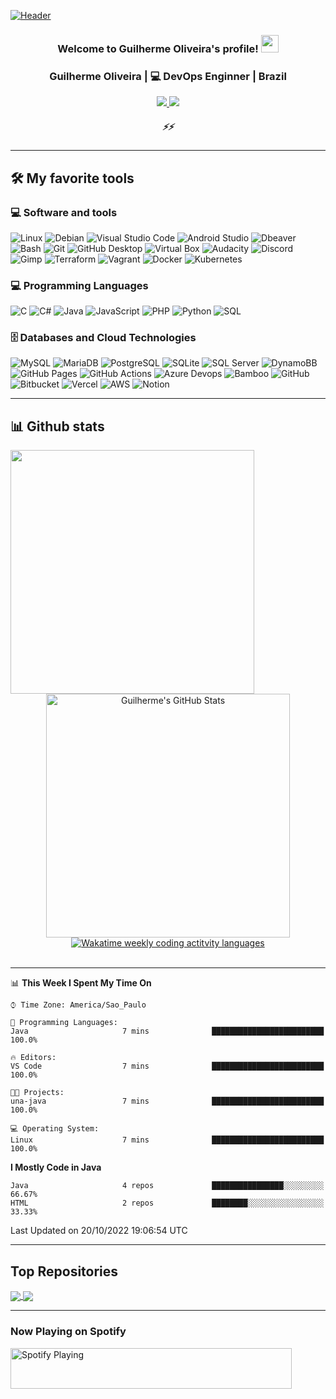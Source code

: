 [![Header](https://raw.githubusercontent.com/guilherme-aroliveira/guilherme-aroliveira/main/images/my_github_banner.png "Header")](https://www.linkedin.com/in/guilherme-oliveira-86ar/)

<h3 align="center">
    Welcome to Guilherme Oliveira's profile!
  <img src="https://github.com/guilherme-aroliveira/guilherme-aroliveira/blob/main/images/wave.gif" width="28">
</h3>

<div align="center">
  <h3> Guilherme Oliveira | 💻 DevOps Enginner | Brazil </h3>
</div>

<p align="center">
  <a href="https://www.linkedin.com/in/guilherme-oliveira-86ar/">
    <img src="https://img.shields.io/twitter/url?label=Linkedin&logo=Linkedin&style=social&url=https%3A%2F%2Fwww.linkedin.com%2Fin%2Fguilherme-oliveira-86ar%2F"/>
  </a>

  <a href="https://www.instagram.com/guilherme.ar86/">
    <img src="https://img.shields.io/twitter/url?label=Intagram&logo=Instagram&style=social&url=https%3A%2F%2Fwww.instagram.com%2Fguilherme.ar86%2F"/>
  </a>
</p>

<h5 align="center">
   <i>⚡️⚡️</i>
</h5>

  ---
## 🛠️ My favorite tools

### 💻 Software and tools
<p>
  <img alt="Linux" src="https://img.shields.io/badge/Linux-FCFCFC.svg?logo=Linux&logoColor=black"/>
  <img alt="Debian" src="https://img.shields.io/badge/Debian-FCFCFC.svg?logo=Debian&logoColor=red"/>
  <img alt="Visual Studio Code" src="https://img.shields.io/badge/Visual%20Studio%20Code-0078d7.svg?logo=visual-studio-code&logoColor=white"/>
  <img alt="Android Studio" src="https://img.shields.io/badge/Android Studio-FCFCFC.svg?logo=androidstudio&logoColor=green"/>
  <img alt="Dbeaver" src="https://custom-icon-badges.demolab.com/badge/-Dbeaver-372923?logo=dbeaver-mono&logoColor=white"/>
  <img alt="Bash" src="https://img.shields.io/badge/Bash-121011.svg?logo=gnu-bash&logoColor=white">
  <img alt="Git" src="https://img.shields.io/badge/Git-F05033.svg?logo=git&logoColor=white"/>
  <img alt="GitHub Desktop" src="https://img.shields.io/badge/GitHub%20Desktop-8034A9.svg?logo=github&logoColor=white">
  <img alt="Virtual Box" src="https://img.shields.io/badge/Virtual Box-FFFFFF.svg?logo=virtualbox&logoColor=blue"/>
  <img alt="Audacity" src="https://img.shields.io/badge/-Audacity-0000CC?logo=audacity&logoColor=white">
  <img alt="Discord" src="https://img.shields.io/badge/-Discord-5865F2.svg?logo=discord&logoColor=white">
  <img alt="Gimp" src="https://img.shields.io/badge/-Gimp-FFFFFF.svg?logo=gimp&logoColor=grey"/> 
  <img alt="Terraform" src="https://img.shields.io/badge/-Terraform-FFFFFF.svg?logo=terraform&logoColor=purple"/>
  <img alt="Vagrant" src="https://img.shields.io/badge/-Vagrant-FFFFFF.svg?logo=vagrant&logoColor=blue"/>
  <img alt="Docker" src="https://img.shields.io/badge/-Docker-FFFFFF.svg?logo=docker&logoColor=blue"/>
  <img alt="Kubernetes" src="https://img.shields.io/badge/-Kubernetes-FFFFFF.svg?logo=kubernetes&logoColor=blue"/>
</p>

### 💻 Programming Languages
<p>
  <img alt="C" src="https://custom-icon-badges.demolab.com/badge/C-03599C.svg?logo=c-in-hexagon&logoColor=white">
  <img alt="C#" src="https://custom-icon-badges.demolab.com/badge/C%23-68217A.svg?logo=cs2&logoColor=white">
  <img alt="Java" src="https://custom-icon-badges.demolab.com/badge/Java-007396.svg?logo=java&logoColor=white">
  <img alt="JavaScript" src="https://img.shields.io/badge/JavaScript-F7DF1E.svg?logo=javascript&logoColor=black">
  <img alt="PHP" src="https://img.shields.io/badge/PHP-777BB4.svg?logo=php&logoColor=white">
  <img alt="Python" src="https://img.shields.io/badge/Python-14354C.svg?logo=python&logoColor=white">
  <img alt="SQL" src="https://custom-icon-badges.demolab.com/badge/SQL-025E8C.svg?logo=database&logoColor=white">
</p>

### 🗄️ Databases and Cloud Technologies
<p>
  <img alt="MySQL" src="https://img.shields.io/badge/MySQL-00f.svg?logo=mysql&logoColor=white">
  <img alt="MariaDB" src="https://img.shields.io/badge/MariaDB-C0765A.svg?logo=mariadb&logoColor=white">
  <img alt="PostgreSQL" src ="https://img.shields.io/badge/PostgreSQL-316192.svg?logo=postgresql&logoColor=white">
  <img alt="SQLite" src ="https://img.shields.io/badge/SQLite-07405e.svg?logo=sqlite&logoColor=white">
  <img alt="SQL Server" src ="https://img.shields.io/badge/SQL Server-FFFFFF.svg?logo=microsoftsqlserver&logoColor=red">
  <img alt="DynamoBB" src ="https://img.shields.io/badge/DynamoDB-FFFFFF.svg?logo=amazondynamodb&logoColor=blue">
  <img alt="GitHub Pages" src="https://img.shields.io/badge/GitHub%20Pages-327FC7.svg?logo=github&logoColor=white">
  <img alt="GitHub Actions" src="https://img.shields.io/badge/GitHub%20Actions-2671E5.svg?logo=github%20actions&logoColor=white">
  <img alt="Azure Devops" src="https://img.shields.io/badge/Azure-FFFFFF.svg?logo=azuredevops&logoColor=blue">
  <img alt="Bamboo" src="https://img.shields.io/badge/Bamboo-FFFFFF.svg?logo=bamboo&logoColor=blue">
  <img alt="GitHub" src="https://img.shields.io/badge/GitHub-327FC7.svg?logo=github&logoColor=white">
  <img alt="Bitbucket" src="https://img.shields.io/badge/BitBucket-FFFFFF.svg?logo=bitbucket&logoColor=blue">
  <img alt="Vercel" src="https://img.shields.io/badge/Vercel-000000.svg?logo=vercel&logoColor=white">
  <img alt="AWS" src="https://img.shields.io/badge/AWS-232F3E.svg?logo=amazonaws&logoColor=white">
  <img alt="Notion" src="https://img.shields.io/badge/Notion-FFFFFF.svg?logo=notion&logoColor=black">
</p>    

  ---
## 📊 Github stats

<div align=center>
  <a href="https://github.com/guilherme-aroliveira/guilherme-aroliveira">
    <img align="left" width=390 src="https://github-readme-stats.vercel.app/api/top-langs/?username=guilherme-aroliveira&layout=compact&theme=onedark" />
  </a>

  <a href="https://github.com/guilherme-aroliveira/guilherme-aroliveira">
    <img align="rigth" width=390 src="https://github-readme-stats.vercel.app/api?username=guilherme-aroliveira&show_icons=true&line_height=27&count_private=true&theme=onedark" alt="Guilherme's GitHub Stats" />
  </a>
  
  <a href="https://wakatime.com/@guilhermeoliveira">
      <img align="center" src="https://github-readme-stats.vercel.app/api/wakatime?username=guilhermeoliveira&langs_count=6&theme=onedark" alt="Wakatime weekly coding actitvity languages"/> 
  </a>
</div>
<br/>

  ---

<!--START_SECTION:waka-->
📊 **This Week I Spent My Time On** 

```text
⌚︎ Time Zone: America/Sao_Paulo

💬 Programming Languages: 
Java                     7 mins              █████████████████████████   100.0%

🔥 Editors: 
VS Code                  7 mins              █████████████████████████   100.0%

🐱‍💻 Projects: 
una-java                 7 mins              █████████████████████████   100.0%

💻 Operating System: 
Linux                    7 mins              █████████████████████████   100.0%

```

**I Mostly Code in Java** 

```text
Java                     4 repos             ████████████████░░░░░░░░░   66.67% 
HTML                     2 repos             ████████░░░░░░░░░░░░░░░░░   33.33%

```



 Last Updated on 20/10/2022 19:06:54 UTC
<!--END_SECTION:waka-->
  ---

## Top Repositories
 
  <a href="https://github.com/guilherme-aroliveira/guilherme-aroliveira">
    <img align="center" src="https://github-readme-stats.vercel.app/api/pin/?username=guilherme-aroliveira&repo=una-project1&show_owner=true&theme=onedark" />
  </a>

  <a href="https://github.com/guilherme-aroliveira/guilherme-aroliveira">
    <img align="center" src="https://github-readme-stats.vercel.app/api/pin/?username=guilherme-aroliveira&repo=google-glass&show_owner=true&theme=onedark" />
  </a>

  ---

 ### Now Playing on Spotify

[<img src="https://natemoo-re-guilherme-aroliveira.vercel.app/now-playing" width="450" height="65" alt="Spotify Playing"/>](https://open.spotify.com/user/11163880889)

